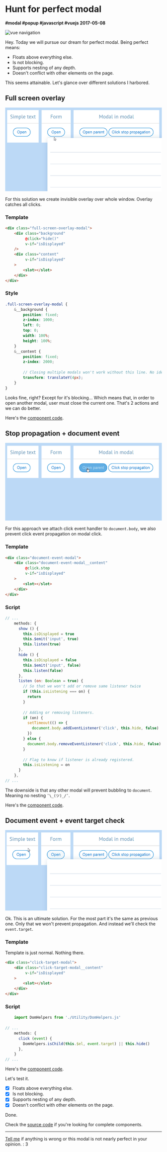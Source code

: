 # Hunt for perfect modal

**#modal #popup #javascript #vuejs 2017-05-08**

![vue navigation](assets/perfect-modal-header.gif)

Hey. Today we will pursue our dream for perfect modal. Being perfect means:
* Floats above everything else.
* Is not blocking.
* Supports nesting of any depth.
* Doesn't conflict with other elements on the page.
 
This seems attainable. Let's glance over different solutions I harbored.

## Full screen overlay

![vue navigation](assets/overlay.gif)

For this solution we create invisible overlay over whole window. Overlay catches all clicks.

### Template
```html
<div class="full-screen-overlay-modal">
    <div class="background"
         @click="hide()"
         v-if="isDisplayed"
    />
    <div class="content"
         v-if="isDisplayed"
    >
        <slot></slot>
    </div>
</div>
```

### Style
```scss
.full-screen-overlay-modal {
    &__background {
        position: fixed;
        z-index: 1000;
        left: 0;
        top: 0;
        width: 100%;
        height: 100%;
    }
    &__content {
        position: fixed;
        z-index: 2000;
        
        // Closing multiple modals won't work without this line. No idea as to why.
        transform: translateY(4px); 
    }
}
```

Looks fine, right? Except for it's blocking... Which means that, in order to open another modal, user must close the current one. That's 2 actions and we can do better.

Here's the [component code][full screen overlay modal code].

## Stop propagation + document event

![vue navigation](assets/stop-propagation-window-event.gif)

For this approach we attach click event handler to `document.body`, we also prevent click event propagation on modal click.
 
### Template
```html
<div class="document-event-modal">
    <div class="document-event-modal__content"
         @click.stop
         v-if="isDisplayed"
    >
        <slot></slot>
    </div>
</div>
```

### Script
```javascript
// ...
    methods: {
      show () {
        this.isDisplayed = true
        this.$emit('input', true)
        this.listen(true)
      },
      hide () {
        this.isDisplayed = false
        this.$emit('input', false)
        this.listen(false)
      },
      listen (on: Boolean = true) {
        // So that we won't add or remove same listener twice
        if (this.isListening === on) {
          return
        }

        // Adding or removing listeners.
        if (on) {
          setTimeout(() => {
            document.body.addEventListener('click', this.hide, false)
          })
        } else {
          document.body.removeEventListener('click', this.hide, false)
        }

        // Flag to know if listener is already registered.
        this.isListening = on
      }
    },
// ... 
```

The downside is that any other modal will prevent bubbling to `document`. Meaning no nesting `¯\_(ツ)_/¯`.


Here's the [component code][document event modal code].

## Document event + event target check

![vue navigation](assets/click-target.gif)

Ok. This is an ultimate solution. For the most part it's the same as previous one. Only that we won't prevent propagation. And instead we'll check the `event.target`.
 
### Template

Template is just normal. Nothing there.

```html
<div class="click-target-modal">
    <div class="click-target-modal__content"
         v-if="isDisplayed"
    >
        <slot></slot>
    </div>
</div>
```

### Script
```javascript
    import DomHelpers from './Utility/DomHelpers.js'

// ...
    methods: {
      click (event) {
        DomHelpers.isChild(this.$el, event.target) || this.hide()
      },  
    }  
// ... 
```
Here's the [component code][click target modal code].

Let's test it.

 -[x] Floats above everything else.
 -[x] Is not blocking.
 -[x] Supports nesting of any depth.
 -[x] Doesn't conflict with other elements on the page.
 
Done.

Check the [source code][source code] if you're looking for complete components.

----------------

[Tell me](/README.md) if anything is wrong or this modal is not nearly perfect in your opinion. : 3

[full screen overlay modal code]: https://github.com/asvae/my-articles/blob/master/perfect-modal/src/FullScreenOverlayModal.vue
[document event modal code]: https://github.com/asvae/my-articles/blob/master/perfect-modal/src/DocumentEventModal.vue
[click target modal code]: https://github.com/asvae/my-articles/blob/master/perfect-modal/src/ClickTargetModal.vue
[source code]: https://github.com/asvae/my-articles/tree/master/perfect-modal

